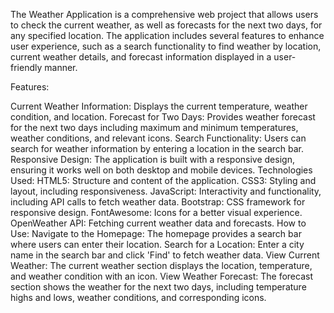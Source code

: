The Weather Application is a comprehensive web project that allows users to check the current weather, as well as forecasts for the next two days, for any specified location. The application includes several features to enhance user experience, such as a search functionality to find weather by location, current weather details, and forecast information displayed in a user-friendly manner.

Features:

Current Weather Information: Displays the current temperature, weather condition, and location.
Forecast for Two Days: Provides weather forecast for the next two days including maximum and minimum temperatures, weather conditions, and relevant icons.
Search Functionality: Users can search for weather information by entering a location in the search bar.
Responsive Design: The application is built with a responsive design, ensuring it works well on both desktop and mobile devices.
Technologies Used:
HTML5: Structure and content of the application.
CSS3: Styling and layout, including responsiveness.
JavaScript: Interactivity and functionality, including API calls to fetch weather data.
Bootstrap: CSS framework for responsive design.
FontAwesome: Icons for a better visual experience.
OpenWeather API: Fetching current weather data and forecasts.
How to Use:
Navigate to the Homepage: The homepage provides a search bar where users can enter their location.
Search for a Location: Enter a city name in the search bar and click 'Find' to fetch weather data.
View Current Weather: The current weather section displays the location, temperature, and weather condition with an icon.
View Weather Forecast: The forecast section shows the weather for the next two days, including temperature highs and lows, weather conditions, and corresponding icons.
